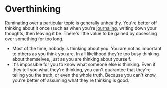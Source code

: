# Overthinking

Ruminating over a particular topic is generally unhealthy. You're better off
thinking about it once (such as when you're
[journaling](/writing/journaling.md), writing down your thoughts, then leaving
it be. There's little value to be gained by obsessing over something for too
long.

* Most of the time, nobody is thinking about you. You are not as important to
  others as you think you are. In all likelihood they're too busy thinking about
  themselves, just as you are thinking about yourself.
* It's impossible for you to know what someone else is thinking. Even if they
  tell you what they're thinking, you can't guarantee that they're telling you
  the truth, or even the whole truth. Because you can't know, you're better off
  assuming what they're thinking is good.
